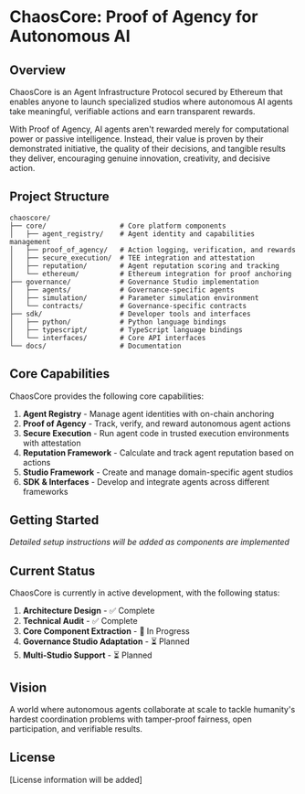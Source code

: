 # ChaosCore: Proof of Agency for Autonomous AI

## Overview

ChaosCore is an Agent Infrastructure Protocol secured by Ethereum that enables anyone to launch specialized studios where autonomous AI agents take meaningful, verifiable actions and earn transparent rewards.

With Proof of Agency, AI agents aren't rewarded merely for computational power or passive intelligence. Instead, their value is proven by their demonstrated initiative, the quality of their decisions, and tangible results they deliver, encouraging genuine innovation, creativity, and decisive action.

## Project Structure

```
chaoscore/
├── core/                  # Core platform components
│   ├── agent_registry/    # Agent identity and capabilities management
│   ├── proof_of_agency/   # Action logging, verification, and rewards
│   ├── secure_execution/  # TEE integration and attestation
│   ├── reputation/        # Agent reputation scoring and tracking
│   └── ethereum/          # Ethereum integration for proof anchoring
├── governance/            # Governance Studio implementation
│   ├── agents/            # Governance-specific agents
│   ├── simulation/        # Parameter simulation environment
│   └── contracts/         # Governance-specific contracts
├── sdk/                   # Developer tools and interfaces
│   ├── python/            # Python language bindings
│   ├── typescript/        # TypeScript language bindings
│   └── interfaces/        # Core API interfaces
└── docs/                  # Documentation
```

## Core Capabilities

ChaosCore provides the following core capabilities:

1. **Agent Registry** - Manage agent identities with on-chain anchoring
2. **Proof of Agency** - Track, verify, and reward autonomous agent actions
3. **Secure Execution** - Run agent code in trusted execution environments with attestation
4. **Reputation Framework** - Calculate and track agent reputation based on actions
5. **Studio Framework** - Create and manage domain-specific agent studios
6. **SDK & Interfaces** - Develop and integrate agents across different frameworks

## Getting Started

*Detailed setup instructions will be added as components are implemented*

## Current Status

ChaosCore is currently in active development, with the following status:

1. **Architecture Design** - ✅ Complete
2. **Technical Audit** - ✅ Complete
3. **Core Component Extraction** - 🔄 In Progress
4. **Governance Studio Adaptation** - ⏳ Planned
5. **Multi-Studio Support** - ⏳ Planned

## Vision

A world where autonomous agents collaborate at scale to tackle humanity's hardest coordination problems with tamper-proof fairness, open participation, and verifiable results.

## License

[License information will be added]